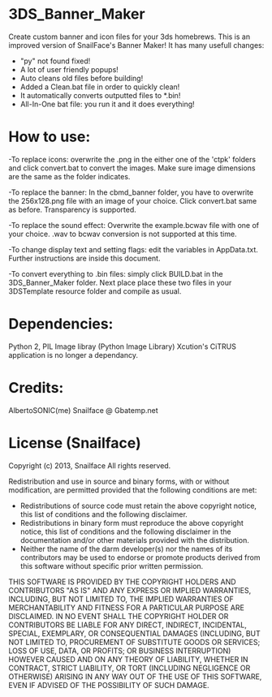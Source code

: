 3DS_Banner_Maker
================
Create custom banner and icon files for your 3ds homebrews.
This is an improved version of SnailFace's Banner Maker! It has many usefull changes:
- "py" not found fixed!
- A lot of user friendly popups!
- Auto cleans old files before building!
- Added a Clean.bat file in order to quickly clean!
- It automatically converts outputted files to *.bin!
- All-In-One bat file: you run it and it does everything!

How to use:
===============
-To replace icons: overwrite the .png in the either one of the 'ctpk' folders and click convert.bat to convert the images.
 Make sure image dimensions are the same as the folder indicates.

-To replace the banner: In the cbmd_banner folder, you have to overwrite the 256x128.png file with an image of your choice. 
 Click convert.bat same as before. Transparency is supported.

-To replace the sound effect: Overwrite the example.bcwav file with one of your choice. .wav to bcwav conversion is not supported at this time.

-To change display text and setting flags: edit the variables in AppData.txt. Further instructions are inside this document.

-To convert everything to .bin files: simply click BUILD.bat in the 3DS_Banner_Maker folder. 
 Next place place these two files in your 3DSTemplate resource folder and compile as usual.


Dependencies:
=============
Python 2, PIL Image libray (Python Image Library)
Xcution's CiTRUS application is no longer a dependancy.


Credits:
=============
AlbertoSONIC(me)
Snailface @ Gbatemp.net


License (Snailface)
================
Copyright (c) 2013, Snailface
All rights reserved.

Redistribution and use in source and binary forms, with or without
modification, are permitted provided that the following conditions are met:

* Redistributions of source code must retain the above copyright notice,
  this list of conditions and the following disclaimer.
* Redistributions in binary form must reproduce the above copyright notice,
  this list of conditions and the following disclaimer in the documentation
  and/or other materials provided with the distribution.
* Neither the name of the darm developer(s) nor the names of its
  contributors may be used to endorse or promote products derived from this
  software without specific prior written permission.

THIS SOFTWARE IS PROVIDED BY THE COPYRIGHT HOLDERS AND CONTRIBUTORS "AS IS"
AND ANY EXPRESS OR IMPLIED WARRANTIES, INCLUDING, BUT NOT LIMITED TO, THE
IMPLIED WARRANTIES OF MERCHANTABILITY AND FITNESS FOR A PARTICULAR PURPOSE
ARE DISCLAIMED. IN NO EVENT SHALL THE COPYRIGHT HOLDER OR CONTRIBUTORS BE
LIABLE FOR ANY DIRECT, INDIRECT, INCIDENTAL, SPECIAL, EXEMPLARY, OR
CONSEQUENTIAL DAMAGES (INCLUDING, BUT NOT LIMITED TO, PROCUREMENT OF
SUBSTITUTE GOODS OR SERVICES; LOSS OF USE, DATA, OR PROFITS; OR BUSINESS
INTERRUPTION) HOWEVER CAUSED AND ON ANY THEORY OF LIABILITY, WHETHER IN
CONTRACT, STRICT LIABILITY, OR TORT (INCLUDING NEGLIGENCE OR OTHERWISE)
ARISING IN ANY WAY OUT OF THE USE OF THIS SOFTWARE, EVEN IF ADVISED OF THE
POSSIBILITY OF SUCH DAMAGE.
